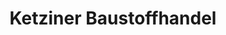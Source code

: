 ---
title: "Ketziner Baustoffhandel"
url: /ketzin-havel/ketziner-baustoffhandel/
shop: Baustoffe
---